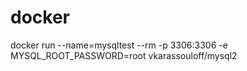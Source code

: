 # docker
docker run --name=mysqltest --rm -p 3306:3306 -e MYSQL_ROOT_PASSWORD=root vkarassouloff/mysql2
